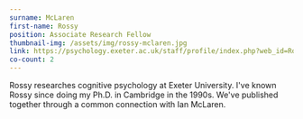 ```yaml
---
surname: McLaren
first-name: Rossy
position: Associate Research Fellow
thumbnail-img: /assets/img/rossy-mclaren.jpg
link: https://psychology.exeter.ac.uk/staff/profile/index.php?web_id=Rossy_McLaren
co-count: 2
---
```


Rossy researches cognitive psychology at Exeter University. I've known Rossy since doing my Ph.D. in Cambridge in the 1990s. We've published together through a common connection with Ian McLaren.



